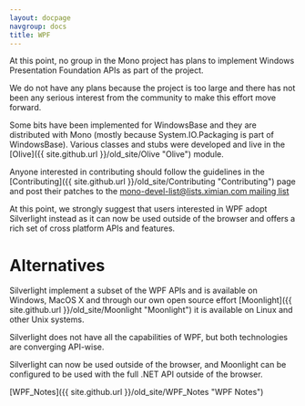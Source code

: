```yaml
---
layout: docpage
navgroup: docs
title: WPF
---
```


At this point, no group in the Mono project has plans to implement Windows Presentation Foundation APIs as part of the project.

We do not have any plans because the project is too large and there has not been any serious interest from the community to make this effort move forward.

Some bits have been implemented for WindowsBase and they are distributed with Mono (mostly because System.IO.Packaging is part of WindowsBase). Various classes and stubs were developed and live in the [Olive]({{ site.github.url }}/old_site/Olive "Olive") module.

Anyone interested in contributing should follow the guidelines in the [Contributing]({{ site.github.url }}/old_site/Contributing "Contributing") page and post their patches to the [mono-devel-list@lists.ximian.com mailing list](/index.php?title=Lists&action=edit&redlink=1 "Lists (page does not exist)")

At this point, we strongly suggest that users interested in WPF adopt Silverlight instead as it can now be used outside of the browser and offers a rich set of cross platform APIs and features.

Alternatives
============

Silverlight implement a subset of the WPF APIs and is available on Windows, MacOS X and through our own open source effort [Moonlight]({{ site.github.url }}/old_site/Moonlight "Moonlight") it is available on Linux and other Unix systems.

Silverlight does not have all the capabilities of WPF, but both technologies are converging API-wise.

Silverlight can now be used outside of the browser, and Moonlight can be configured to be used with the full .NET API outside of the browser.

[WPF\_Notes]({{ site.github.url }}/old_site/WPF_Notes "WPF Notes")

